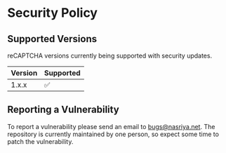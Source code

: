 # Security Policy

## Supported Versions

reCAPTCHA versions currently being supported with security updates.

| Version | Supported          |
| ------- | ------------------ |
| 1.x.x   | :white_check_mark: |

## Reporting a Vulnerability

To report a vulnerability please send an email to bugs@nasriya.net. The repository is currently
maintained by one person, so expect some time to patch the vulnerability.
